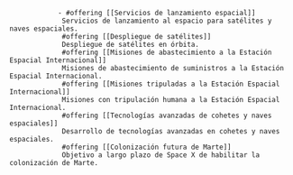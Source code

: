 				- #offering [[Servicios de lanzamiento espacial]]
				 Servicios de lanzamiento al espacio para satélites y naves espaciales.
				 #offering [[Despliegue de satélites]]
				 Despliegue de satélites en órbita.
				 #offering [[Misiones de abastecimiento a la Estación Espacial Internacional]]
				 Misiones de abastecimiento de suministros a la Estación Espacial Internacional.
				 #offering [[Misiones tripuladas a la Estación Espacial Internacional]]
				 Misiones con tripulación humana a la Estación Espacial Internacional.
				 #offering [[Tecnologías avanzadas de cohetes y naves espaciales]]
				 Desarrollo de tecnologías avanzadas en cohetes y naves espaciales.
				 #offering [[Colonización futura de Marte]]
				 Objetivo a largo plazo de Space X de habilitar la colonización de Marte.



